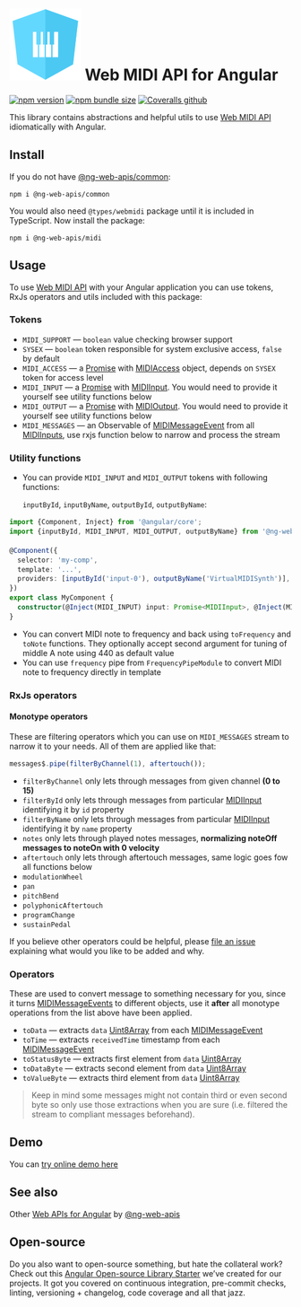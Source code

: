 # ![ng-web-apis logo](logo.svg) Web MIDI API for Angular

[![npm version](https://img.shields.io/npm/v/@ng-web-apis/midi.svg)](https://npmjs.com/package/@ng-web-apis/midi)
[![npm bundle size](https://img.shields.io/bundlephobia/minzip/@ng-web-apis/midi)](https://bundlephobia.com/result?p=@ng-web-apis/midi)
[![Coveralls github](https://img.shields.io/coveralls/github/ng-web-apis/midi)](https://coveralls.io/github/ng-web-apis/midi?branch=master)

This library contains abstractions and helpful utils to use [Web MIDI API](https://www.w3.org/TR/webmidi) idiomatically
with Angular.

## Install

If you do not have [@ng-web-apis/common](https://github.com/tinkoff/ng-web-apis/tree/main/libs/common):

```
npm i @ng-web-apis/common
```

You would also need `@types/webmidi` package until it is included in TypeScript. Now install the package:

```
npm i @ng-web-apis/midi
```

## Usage

To use [Web MIDI API](https://www.w3.org/TR/webmidi) with your Angular application you can use tokens, RxJs operators
and utils included with this package:

### Tokens

- `MIDI_SUPPORT` — `boolean` value checking browser support
- `SYSEX` — `boolean` token responsible for system exclusive access, `false` by default
- `MIDI_ACCESS` — a [Promise](https://developer.mozilla.org/ru/docs/Web/JavaScript/Reference/Global_Objects/Promise)
  with [MIDIAccess](https://developer.mozilla.org/en-US/docs/Web/API/MIDIAccess) object, depends on `SYSEX` token for
  access level
- `MIDI_INPUT` — a [Promise](https://developer.mozilla.org/ru/docs/Web/JavaScript/Reference/Global_Objects/Promise) with
  [MIDIInput](https://developer.mozilla.org/en-US/docs/Web/API/MIDIInput). You would need to provide it yourself see
  utility functions below
- `MIDI_OUTPUT` — a [Promise](https://developer.mozilla.org/ru/docs/Web/JavaScript/Reference/Global_Objects/Promise)
  with [MIDIOutput](https://developer.mozilla.org/en-US/docs/Web/API/MIDIOutput). You would need to provide it yourself
  see utility functions below
- `MIDI_MESSAGES` — an Observable of
  [MIDIMessageEvent](https://developer.mozilla.org/en-US/docs/Web/API/MIDIMessageEvent) from all
  [MIDIInputs](https://developer.mozilla.org/en-US/docs/Web/API/MIDIInput), use rxjs function below to narrow and
  process the stream

### Utility functions

- You can provide `MIDI_INPUT` and `MIDI_OUTPUT` tokens with following functions:

  `inputById`, `inputByName`, `outputById`, `outputByName`:

```typescript
import {Component, Inject} from '@angular/core';
import {inputById, MIDI_INPUT, MIDI_OUTPUT, outputByName} from '@ng-web-apis/midi';

@Component({
  selector: 'my-comp',
  template: '...',
  providers: [inputById('input-0'), outputByName('VirtualMIDISynth')],
})
export class MyComponent {
  constructor(@Inject(MIDI_INPUT) input: Promise<MIDIInput>, @Inject(MIDI_OUTPUT) output: Promise<MIDIOutput>) {}
}
```

- You can convert MIDI note to frequency and back using `toFrequency` and `toNote` functions. They optionally accept
  second argument for tuning of middle A note using 440 as default value
- You can use `frequency` pipe from `FrequencyPipeModule` to convert MIDI note to frequency directly in template

### RxJs operators

#### Monotype operators

These are filtering operators which you can use on `MIDI_MESSAGES` stream to narrow it to your needs. All of them are
applied like that:

```typescript
messages$.pipe(filterByChannel(1), aftertouch());
```

- `filterByChannel` only lets through messages from given channel **(0 to 15)**
- `filterById` only lets through messages from particular
  [MIDIInput](https://developer.mozilla.org/en-US/docs/Web/API/MIDIInput) identifying it by `id` property
- `filterByName` only lets through messages from particular
  [MIDIInput](https://developer.mozilla.org/en-US/docs/Web/API/MIDIInput) identifying it by `name` property
- `notes` only lets through played notes messages, **normalizing noteOff messages to noteOn with 0 velocity**
- `aftertouch` only lets through aftertouch messages, same logic goes fow all functions below
- `modulationWheel`
- `pan`
- `pitchBend`
- `polyphonicAftertouch`
- `programChange`
- `sustainPedal`

If you believe other operators could be helpful, please [file an issue](https://github.com/tinkoff/ng-web-apis/issues)
explaining what would you like to be added and why.

### Operators

These are used to convert message to something necessary for you, since it turns
[MIDIMessageEvents](https://developer.mozilla.org/en-US/docs/Web/API/MIDIMessageEvent) to different objects, use it
**after** all monotype operations from the list above have been applied.

- `toData` — extracts `data`
  [Uint8Array](https://developer.mozilla.org/ru/docs/Web/JavaScript/Reference/Global_Objects/Uint8Array) from each
  [MIDIMessageEvent](https://developer.mozilla.org/en-US/docs/Web/API/MIDIMessageEvent)
- `toTime` — extracts `receivedTime` timestamp from each
  [MIDIMessageEvent](https://developer.mozilla.org/en-US/docs/Web/API/MIDIMessageEvent)
- `toStatusByte` — extracts first element from `data`
  [Uint8Array](https://developer.mozilla.org/ru/docs/Web/JavaScript/Reference/Global_Objects/Uint8Array)
- `toDataByte` — extracts second element from `data`
  [Uint8Array](https://developer.mozilla.org/ru/docs/Web/JavaScript/Reference/Global_Objects/Uint8Array)
- `toValueByte` — extracts third element from `data`
  [Uint8Array](https://developer.mozilla.org/ru/docs/Web/JavaScript/Reference/Global_Objects/Uint8Array)

> Keep in mind some messages might not contain third or even second byte so only use those extractions when you are sure
> (i.e. filtered the stream to compliant messages beforehand).

## Demo

You can [try online demo here](https://stackblitz.com/github/ng-web-apis/midi/tree/master/projects/demo)

## See also

Other [Web APIs for Angular](https://tinkoff.github.io/ng-web-apis/) by
[@ng-web-apis](https://github.com/tinkoff/ng-web-apis)

## Open-source

Do you also want to open-source something, but hate the collateral work? Check out this
[Angular Open-source Library Starter](https://github.com/TinkoffCreditSystems/angular-open-source-starter) we’ve created
for our projects. It got you covered on continuous integration, pre-commit checks, linting, versioning + changelog, code
coverage and all that jazz.

